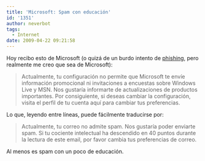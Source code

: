 ```yaml
---
title: 'Microsoft: Spam con educación'
id: '1351'
author: neverbot
tags:
  - Internet
date: 2009-04-22 09:21:58
---
```


Hoy recibo esto de Microsoft (o quizá de un burdo intento de [phishing](http://en.wikipedia.org/wiki/Phishing), pero realmente me creo que sea de Microsoft):

> Actualmente, tu configuración no permite que Microsoft te envíe información promocional ni invitaciones a encuestas sobre Windows Live y MSN. Nos gustaría informarte de actualizaciones de productos importantes. Por consiguiente, si deseas cambiar la configuración, visita el perfil de tu cuenta aquí para cambiar tus preferencias.

Lo que, leyendo entre líneas, puede fácilmente traducirse por:

> Actualmente, tu correo no admite spam. Nos gustaría poder enviarte spam. Si tu cociente intelectual ha descendido en 40 puntos durante la lectura de este email, por favor cambia tus preferencias de correo.

Al menos es spam con un poco de educación.